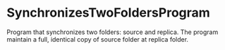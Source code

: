 # SynchronizesTwoFoldersProgram
Program that synchronizes two folders: source and replica. The program maintain a full, identical copy of source folder at replica folder.

